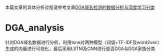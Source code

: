 本篇文章的具体分析过程请参考文章[DGA域名检测的数据分析与深度学习分类](https://www.freebuf.com/articles/network/246529.html)
# DGA_analysis

针对DGA域名数据进行分析，利用tsne对两种模型（词袋+TF-IDF及word2vec）生成的向量进行可视化，最后采用LSTM及CNN进行是否DGA与DGA家族分类
